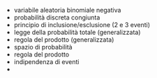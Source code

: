 - variabile aleatoria binomiale negativa
- probabilità discreta congiunta
- principio di inclusione/esclusione (2 e 3 eventi)
- legge della probabilità totale (generalizzata)
- regola del prodotto (generalizzata)
- spazio di probabilità
- regola del prodotto
- indipendenza di eventi
- 